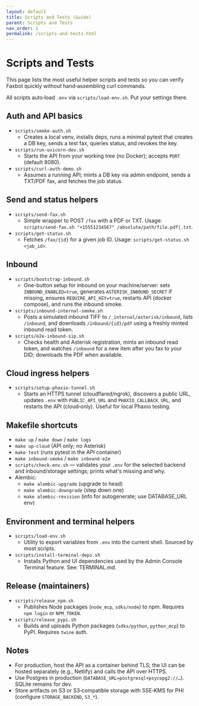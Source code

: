 ```yaml
---
layout: default
title: Scripts and Tests (Guide)
parent: Scripts and Tests
nav_order: 1
permalink: /scripts-and-tests.html
---
```


# Scripts and Tests

This page lists the most useful helper scripts and tests so you can verify Faxbot quickly without hand‑assembling curl commands.

All scripts auto‑load `.env` via `scripts/load-env.sh`. Put your settings there.

## Auth and API basics
- `scripts/smoke-auth.sh`
  - Creates a local venv, installs deps, runs a minimal pytest that creates a DB key, sends a test fax, queries status, and revokes the key.
- `scripts/run-uvicorn-dev.sh`
  - Starts the API from your working tree (no Docker); accepts `PORT` (default 8080).
- `scripts/curl-auth-demo.sh`
  - Assumes a running API; mints a DB key via admin endpoint, sends a TXT/PDF fax, and fetches the job status.

## Send and status helpers
- `scripts/send-fax.sh`
  - Simple wrapper to POST `/fax` with a PDF or TXT. Usage: `scripts/send-fax.sh "+15551234567" /absolute/path/file.pdf|.txt`.
- `scripts/get-status.sh`
  - Fetches `/fax/{id}` for a given job ID. Usage: `scripts/get-status.sh <job_id>`.

## Inbound
- `scripts/bootstrap-inbound.sh`
  - One-button setup for inbound on your machine/server: sets `INBOUND_ENABLED=true`, generates `ASTERISK_INBOUND_SECRET` if missing, ensures `REQUIRE_API_KEY=true`, restarts API (docker compose), and runs the inbound smoke.
- `scripts/inbound-internal-smoke.sh`
  - Posts a simulated inbound TIFF to `/_internal/asterisk/inbound`, lists `/inbound`, and downloads `/inbound/{id}/pdf` using a freshly minted inbound read token.
- `scripts/e2e-inbound-sip.sh`
  - Checks health and Asterisk registration, mints an inbound read token, and watches `/inbound` for a new item after you fax to your DID; downloads the PDF when available.

## Cloud ingress helpers
- `scripts/setup-phaxio-tunnel.sh`
  - Starts an HTTPS tunnel (cloudflared/ngrok), discovers a public URL, updates `.env` with `PUBLIC_API_URL` and `PHAXIO_CALLBACK_URL`, and restarts the API (cloud‑only). Useful for local Phaxio testing.

## Makefile shortcuts
- `make up` / `make down` / `make logs`
- `make up-cloud` (API only; no Asterisk)
- `make test` (runs pytest in the API container)
- `make inbound-smoke` / `make inbound-e2e`
- `scripts/check-env.sh` — validates your `.env` for the selected backend and inbound/storage settings; prints what's missing and why.
- Alembic:
  - `make alembic-upgrade` (upgrade to head)
  - `make alembic-downgrade` (step down one)
  - `make alembic-revision` (info for autogenerate; use DATABASE_URL env)

## Environment and terminal helpers
- `scripts/load-env.sh`
  - Utility to export variables from `.env` into the current shell. Sourced by most scripts.
- `scripts/install-terminal-deps.sh`
  - Installs Python and UI dependencies used by the Admin Console Terminal feature. See: TERMINAL.md.

## Release (maintainers)
- `scripts/release_npm.sh`
  - Publishes Node packages (`node_mcp`, `sdks/node`) to npm. Requires `npm login` or `NPM_TOKEN`.
- `scripts/release_pypi.sh`
  - Builds and uploads Python packages (`sdks/python`, `python_mcp`) to PyPI. Requires `twine` auth.

## Notes
- For production, host the API as a container behind TLS; the UI can be hosted separately (e.g., Netlify) and calls the API over HTTPS.
- Use Postgres in production (`DATABASE_URL=postgresql+psycopg2://…`). SQLite remains for dev.
- Store artifacts on S3 or S3‑compatible storage with SSE‑KMS for PHI (configure `STORAGE_BACKEND`, `S3_*`).
